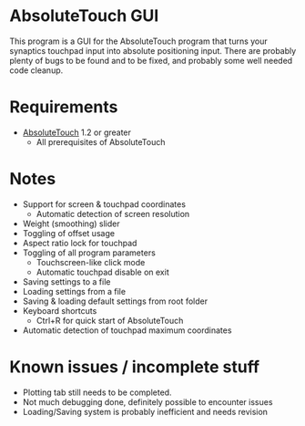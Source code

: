 # AbsoluteTouch GUI

This program is a GUI for the AbsoluteTouch program that turns your synaptics touchpad input into absolute positioning input. 
There are probably plenty of bugs to be found and to be fixed, and probably some well needed code cleanup. 

# Requirements

* [AbsoluteTouch](https://github.com/apsun/AbsoluteTouch) 1.2 or greater
	* All prerequisites of AbsoluteTouch

# Notes

* Support for screen & touchpad coordinates
	* Automatic detection of screen resolution
* Weight (smoothing) slider
* Toggling of offset usage
* Aspect ratio lock for touchpad
* Toggling of all program parameters
	* Touchscreen-like click mode
	* Automatic touchpad disable on exit
* Saving settings to a file
* Loading settings from a file
* Saving & loading default settings from root folder
* Keyboard shortcuts
	* Ctrl+R for quick start of AbsoluteTouch
* Automatic detection of touchpad maximum coordinates

# Known issues / incomplete stuff

* Plotting tab still needs to be completed.
* Not much debugging done, definitely possible to encounter issues
* Loading/Saving system is probably inefficient and needs revision